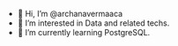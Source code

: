 - 👋 Hi, I’m @archanavermaaca
- 👀 I’m interested in Data and related techs.
- 🌱 I’m currently learning PostgreSQL.
<!---
archanavermaaca/archanavermaaca is a ✨ special ✨ repository because its `README.md` (this file) appears on your GitHub profile.
You can click the Preview link to take a look at your changes.
--->
